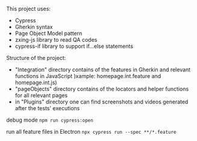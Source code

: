 This project uses:
- Cypress
- Gherkin syntax
- Page Object Model pattern
- zxing-js library to read QA codes
- cypress-if library to support if...else statements

Structure of the project:
- "Integration" directory contains of the features in Gherkin and relevant functions in JavaScript )xample: homepage.int.feature and homepage.int.js)
- "pageObjects" directory contains of the locators and helper functions for all relevant pages 
- in "Plugins" directory one can find screenshots and videos generated after the tests' executions


debug mode
```npm run cypress:open```

run all feature files in Electron
```npx cypress run --spec **/*.feature```